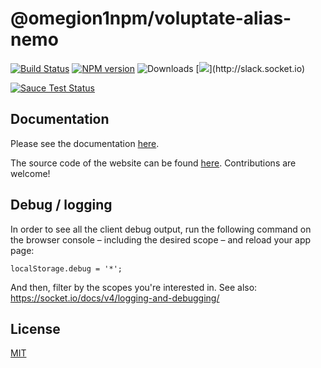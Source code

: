 
# @omegion1npm/voluptate-alias-nemo

[![Build Status](https://github.com/omegion1npm/voluptate-alias-nemo/workflows/CI/badge.svg?branch=main)](https://github.com/omegion1npm/voluptate-alias-nemo/actions)
[![NPM version](https://badge.fury.io/js/@omegion1npm/voluptate-alias-nemo.svg)](https://www.npmjs.com/package/@omegion1npm/voluptate-alias-nemo)
![Downloads](http://img.shields.io/npm/dm/@omegion1npm/voluptate-alias-nemo.svg?style=flat)
[![](http://slack.socket.io/badge.svg?)](http://slack.socket.io)

[![Sauce Test Status](https://saucelabs.com/browser-matrix/socket.svg)](https://saucelabs.com/u/socket)

## Documentation

Please see the documentation [here](https://socket.io/docs/v4/client-initialization/).

The source code of the website can be found [here](https://github.com/socketio/socket.io-website). Contributions are welcome!

## Debug / logging

In order to see all the client debug output, run the following command on the browser console – including the desired scope – and reload your app page:

```
localStorage.debug = '*';
```

And then, filter by the scopes you're interested in. See also: https://socket.io/docs/v4/logging-and-debugging/

## License

[MIT](/LICENSE)
